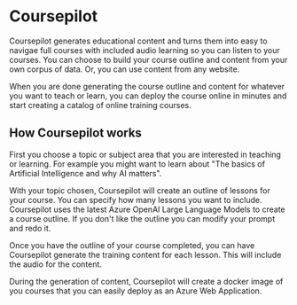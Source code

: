# Coursepilot
Coursepilot generates educational content and turns them into easy to navigae full courses with included audio learning so you can listen to your courses.  You can choose to build your course outline and content from your own corpus of data.  Or, you can use content from any website.

When you are done generating the course outline and content for whatever you want to teach or learn, you can deploy the course online in minutes and start creating a catalog of online training courses.

## How Coursepilot works
First you choose a topic or subject area that you are interested in teaching or learning.  For example you might want to learn about "The basics of Artificial Intelligence and why AI matters".

With your topic chosen, Coursepilot will create an outline of lessons for your course.  You can specify how many lessons you want to include.  Coursepilot uses the latest Azure OpenAI Large Language Models to create a course outline.  If you don't like the outline you can modify your prompt and redo it.

Once you have the outline of your course completed, you can have Coursepilot generate the training content for each lesson. This will include the audio for the content.

During the generation of content, Coursepilot will create a docker image of you courses that you can easily deploy as an Azure Web Application.

